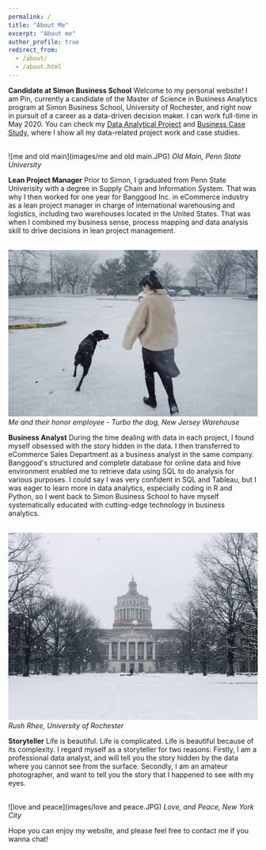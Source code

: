 ```yaml
---
permalink: /
title: "About Me"
excerpt: "About me"
author_profile: true
redirect_from:
  - /about/
  - /about.html
---
```


**Candidate at Simon Business School**
Welcome to my personal website! I am Pin, currently a candidate of the Master of Science in Business Analytics program at Simon Business School, University of Rochester, and right now in pursuit of a career as a data-driven decision maker. I can work full-time in May 2020. You can check my [Data Analytical Project](https://pin-li.github.io/DataAnalyticalProject/) and [Business Case Study](https://pin-li.github.io/BusinessCaseStudy/), where I show all my data-related project work and case studies.

<br />![me and old main](images/me and old main.JPG)
*Old Main, Penn State University*

**Lean Project Manager**
Prior to Simon, I graduated from Penn State Univerisity with a degree in Supply Chain and Information System. That was why I then worked for one year for Banggood Inc. in eCommerce industry as a lean project manager in charge of international warehousing and logistics, including two warehouses located in the United States. That was when I combined my business sense, process mapping and data analysis skill to drive decisions in lean project management. 

<br />![doginNJ](images/doginNJ.JPG)
*Me and their honor employee - Turbo the dog, New Jersey Warehouse*

**Business Analyst**
During the time dealing with data in each project, I found myself obsessed with the story hidden in the data. I then transferred to eCommerce Sales Department as a business analyst in the same company. Banggood's structured and complete database for online data and hive environment enabled me to retrieve data using SQL to do analysis for various purposes. I could say I was very confident in SQL and Tableau, but I was eager to learn more in data analytics, especially coding in R and Python, so I went back to Simon Business School to have myself systematically educated with cutting-edge technology in business analytics.

<br />![ur](images/ur.JPG)
*Rush Rhee, University of Rochester*

**Storyteller**
Life is beautiful. Life is complicated. Life is beautiful because of its complexity.
I regard myself as a storyteller for two reasons:
Firstly, I am a professional data analyst, and will tell you the story hidden by the data where you cannot see from the surface.
Secondly, I am an amateur photographer, and want to tell you the story that I happened to see with my eyes.

<br />![love and peace](images/love and peace.JPG)
*Love, and Peace, New York City*

Hope you can enjoy my website, and please feel free to contact me if you wanna chat!
